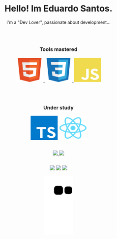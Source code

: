 <div align="center"><h1> Hello! Im Eduardo Santos.</h1> </div>
<div align="center"> I'm a "Dev Lover", passionate about development... </div>

##

<div style="display: inline_block, margin-left: 600px" align="center"><br>
 <h3>Tools mastered</h3>
  <a href="https://github.com/duzzk1">
   <img align="space-beetwen" alt="Duzzk-HTML" height="80" width="90" src="https://raw.githubusercontent.com/devicons/devicon/master/icons/html5/html5-original.svg">
 </a>
 <a href="https://duzzk1.github.io/my_new_portif">
  <img align="space-beetwen" alt="Duzzk-CSS" height="80" width="90" src="https://raw.githubusercontent.com/devicons/devicon/master/icons/css3/css3-original.svg">
 </a>
   
 <a href="https://github.com/duzzk1/ToDoSolo">
  <img align="space-beetwen" alt="Duzzk-Js" height="80" width="90" src="https://raw.githubusercontent.com/devicons/devicon/master/icons/javascript/javascript-plain.svg">
 </a>
  
</div>

 ##
 
 <div style="display: inline_block, margin-left: 600px" align="center"><br>
 <h3>Under study</h3>
 <img align="space-beetwen" alt="Duzzk-Ts" height="80" width="90" src="https://raw.githubusercontent.com/devicons/devicon/master/icons/typescript/typescript-plain.svg">
  <a href="https://github.com/duzzk1/blog-react-js">
   <img align="space-beetwen" alt="Duzzk-React" height="80" width="90" src="https://raw.githubusercontent.com/devicons/devicon/master/icons/react/react-original.svg"></a>
</div>

##

 <div align="center">
  <a href="https://github.com/duzzk1">
  <img height="170em" src="https://github-readme-stats.vercel.app/api?username=duzzk1&show_icons=true&theme=dracula&include_all_commits=true&count_private=true"/>
  <img  height="170em" src="https://github-readme-stats.vercel.app/api/top-langs/?username=duzzk1&layout=compact&langs_count=7&theme=dracula"/>
</div>
  
  ##
 
<div align="center"> 
  <a href="https://instagram.com/duzzk1" target="_blank"><img src="https://img.shields.io/badge/-Instagram-%23E4405F?style=for-the-badge&logo=instagram&logoColor=white" target="_blank"></a>
  <a href = "mailto:eduluis.cco@gmail.com"><img src="https://img.shields.io/badge/-Gmail-%23333?style=for-the-badge&logo=gmail&logoColor=white" target="_blank"></a>
  <a href="https://www.linkedin.com/in/edulsantos" target="_blank"><img src="https://img.shields.io/badge/-LinkedIn-%230077B5?style=for-the-badge&logo=linkedin&logoColor=white" target="_blank"></a> 
 
  ![Snake animation](https://github.com/rafaballerini/rafaballerini/blob/output/github-contribution-grid-snake.svg)
 
</div>
